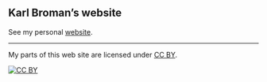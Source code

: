 ## Karl Broman&rsquo;s website

See my personal [  website](https://ardakdemir.github.io/).

---

My parts of this web site are licensed under
[CC BY](https://creativecommons.org/licenses/by/3.0/).

[![CC BY](https://i.creativecommons.org/l/by/3.0/88x31.png)](https://creativecommons.org/licenses/by/3.0/)
